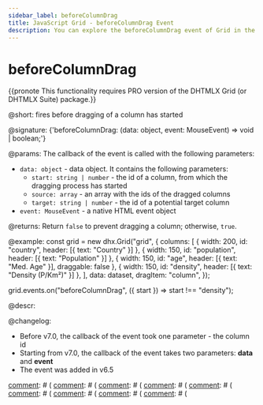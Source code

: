 ```yaml
---
sidebar_label: beforeColumnDrag
title: JavaScript Grid - beforeColumnDrag Event 
description: You can explore the beforeColumnDrag event of Grid in the documentation of the DHTMLX JavaScript UI library. Browse developer guides and API reference, try out code examples and live demos, and download a free 30-day evaluation version of DHTMLX Suite.
---
```


# beforeColumnDrag

{{pronote This functionality requires PRO version of the DHTMLX Grid (or DHTMLX Suite) package.}}

@short: fires before dragging of a column has started

@signature: {'beforeColumnDrag: (data: object, event: MouseEvent) => void | boolean;'}

@params:
The callback of the event is called with the following parameters:

- `data: object` - data object. It contains the following parameters:
    - `start: string | number` - the id of a column, from which the dragging process has started
    - `source: array` - an array with the ids of the dragged columns
    - `target: string | number` - the id of a potential target column
- `event: MouseEvent` - a native HTML event object

@returns:
Return `false` to prevent dragging a column; otherwise, `true`.

@example:
const grid = new dhx.Grid("grid", {
    columns: [
        { width: 200, id: "country", header: [{ text: "Country" }] },
        { width: 150, id: "population", header: [{ text: "Population" }] },
        { width: 150, id: "age", header: [{ text: "Med. Age" }], draggable: false },
        { width: 150, id: "density", header: [{ text: "Density (P/Km²)" }] },
    ],
    data: dataset,
    dragItem: "column",
});

grid.events.on("beforeColumnDrag", ({ start }) => start !== "density");

@descr:

@changelog:

- Before v7.0, the callback of the event took one parameter - the column id 
- Starting from v7.0, the callback of the event takes two parameters: **data** and **event**
- The event was added in v6.5

[comment]: # (@relatedapi:)
[comment]: # ([](grid/api/grid_dragitem_config.md)
[comment]: # ([](grid/api/grid_aftercolumndrag_event.md)
[comment]: # ([](grid/api/grid_aftercolumndrop_event.md)
[comment]: # ([](grid/api/grid_beforecolumndrop_event.md)
[comment]: # ([](grid/api/grid_cancolumndrop_event.md)
[comment]: # ([](grid/api/grid_cancelcolumndrop_event.md)
[comment]: # ([](grid/api/grid_dragcolumnin_event.md)
[comment]: # ([](grid/api/grid_dragcolumnout_event.md)
[comment]: # ([](grid/api/grid_dragcolumnstart_event.md)

[comment]: # (@related: grid/configuration.md#drag-n-drop-inside-the-grid)

